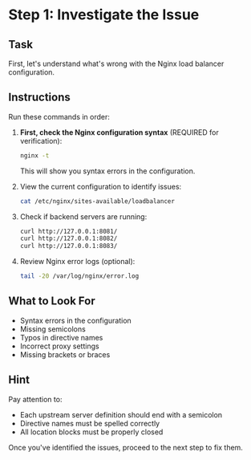 # Step 1: Investigate the Issue

## Task

First, let's understand what's wrong with the Nginx load balancer configuration.

## Instructions

Run these commands in order:

1. **First, check the Nginx configuration syntax** (REQUIRED for verification):
   ```bash
   nginx -t
   ```
   This will show you syntax errors in the configuration.

2. View the current configuration to identify issues:
   ```bash
   cat /etc/nginx/sites-available/loadbalancer
   ```

3. Check if backend servers are running:
   ```bash
   curl http://127.0.0.1:8081/
   curl http://127.0.0.1:8082/
   curl http://127.0.0.1:8083/
   ```

4. Review Nginx error logs (optional):
   ```bash
   tail -20 /var/log/nginx/error.log
   ```

## What to Look For

- Syntax errors in the configuration
- Missing semicolons
- Typos in directive names
- Incorrect proxy settings
- Missing brackets or braces

## Hint

Pay attention to:
- Each upstream server definition should end with a semicolon
- Directive names must be spelled correctly
- All location blocks must be properly closed

Once you've identified the issues, proceed to the next step to fix them.